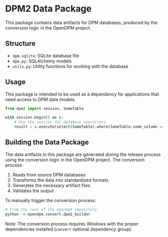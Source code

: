 # DPM2 Data Package

This package contains data artifacts for DPM databases, produced by the conversion logic in the OpenDPM project.

## Structure

- `dpm.sqlite`: SQLite database file
- `dpm.py`: SQLAlchemy models
- `utils.py`: Utility functions for working with the database

## Usage

This package is intended to be used as a dependency for applications that need access to DPM data models.

```python
from dpm2 import session, SomeTable

with session.begin() as s:
    # Use the session for database operations
    result = s.execute(select(SomeTable).where(SomeTable.some_column == some_value))
```

## Building the Data Package

The data artifacts in this package are generated during the release process using the conversion logic in the OpenDPM project. The conversion process:

1. Reads from source DPM databases
2. Transforms the data into standardized formats
3. Generates the necessary artifact files
4. Validates the output

To manually trigger the conversion process:

```bash
# From the root of the opendpm repository
python -m opendpm.convert.dpm2_builder
```

Note: The conversion process requires Windows with the proper dependencies installed (`convert` optional dependency group).
